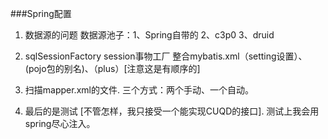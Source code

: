 ###Spring配置
1. 数据源的问题
   数据源池子：1、Spring自带的
             2、c3p0
             3、druid
   
2. sqlSessionFactory session事物工厂
    整合mybatis.xml（setting设置）、(pojo包的别名)、（plus）[注意这是有顺序的]

3. 扫描mapper.xml的文件.
    三个方式：两个手动、一个自动。

4.  最后的是测试 [不管怎样，我只接受一个能实现CUQD的接口].
    测试上我会用spring尽心注入。

